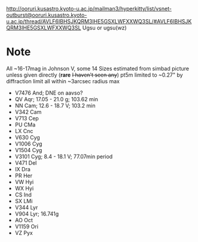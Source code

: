 http://ooruri.kusastro.kyoto-u.ac.jp/mailman3/hyperkitty/list/vsnet-outburst@ooruri.kusastro.kyoto-u.ac.jp/thread/AVLF6IBHSJKQRM3IHE5GSXLWFXXWQ3SL/#AVLF6IBHSJKQRM3IHE5GSXLWFXXWQ3SL Ugsu or ugsu(wz)

# Note
All ~16-17mag in Johnson V, some 14
Sizes estimated from simbad picture unless given directly (**rare** ~~I haven't seen any~~)
pt5m limited to ~0.27" by diffraction limit
all within ~3arcsec radius max

- V7476 And; DNE on aavso?
- QV Aqr; 17.05 - 21.0 g; 103.62 min
- NN Cam; 12.6 - 18.7 V; 103.2 min
- V342 Cam
- V713 Cep
- PU CMa
- LX Cnc
- V630 Cyg
- V1006 Cyg
- V1504 Cyg
- V3101 Cyg;     8.4 - 18.1 V; 77.07min period
- V471 Del
- IX Dra
- PR Her
- VW Hyi
- WX Hyi
- CS Ind
- SX LMi
- V344 Lyr
- V904 Lyr; 16.741g
- AO Oct
- V1159 Ori
- VZ Pyx
